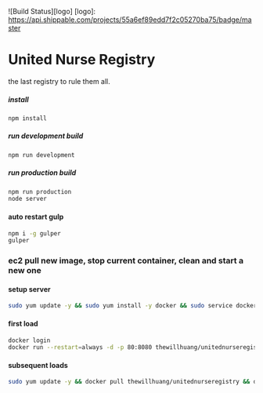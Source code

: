 ![Build Status][logo]
[logo]: https://api.shippable.com/projects/55a6ef89edd7f2c05270ba75/badge/master
# United Nurse Registry
the last registry to rule them all.

##### install
```sh
npm install
```

##### run development build
```sh
npm run development
```

##### run production build
```sh
npm run production
node server
```

#### auto restart gulp
```sh
npm i -g gulper
gulper
```

### ec2 pull new image, stop current container, clean and start a new one
#### setup server
```sh
sudo yum update -y && sudo yum install -y docker && sudo service docker start && sudo usermod -a -G docker ec2-user && exit
```
#### first load
```sh
docker login
docker run --restart=always -d -p 80:8080 thewillhuang/unitednurseregistry && exit
```
#### subsequent loads
```sh
sudo yum update -y && docker pull thewillhuang/unitednurseregistry && docker rm --force `docker ps -qa` && docker run --restart=always -d -p 80:8080 thewillhuang/unitednurseregistry && docker rmi $(docker images -q --filter "dangling=true") && exit
```
